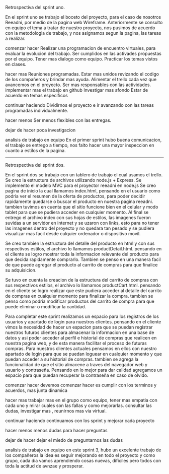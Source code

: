 Retrospectiva del sprint uno.

En el sprint uno se trabajo el boceto del proyecto, para el caso de nosotros Reeadni, por medio de la pagina web Wireframe.
Anteriormente se consulto en equipo el tema a tratar de nuestro proyecto, nos pusimos de acuerdo con la metodologia de trabajo, y nos asignamos segun la pagina, las tareas a realizar.

comenzar hacer
Realizar una programacion de encuentro virtuales, para evaluar la evolucion del trabajo.
Ser cumplidos en las activades propuestas por el equipo.
Tener mas dialogo como equipo.
Practicar los temas vistos en clases.

hacer mas
Reuniones programadas.
Estar mas unidos revizando el codigo de los compañeros y brindar mas ayuda.
Alimentar el trello cada vez que avancemos en el proyecto.
Ser mas responsables con las actividades.
implementar mas el trabajo en github
Investigar mas afondo 
Estar de acuerdo en temas especificos

continuar haciendo
Dividirnos el proyecto e ir avanzando con las tareas programadas individualmente.

hacer menos
Ser menos flexibles con las entregas.

dejar de hacer
poca investigacion

analisis de trabajo en equipo
En el primer sprint hubo buena comunicacion, el trabajo se entrego a tiempo, nos falto hacer una mayor inspeccion en cuanto a estilos de la pagina.


--------------------------------------------------------------------------------------------------------------------------------------
Retrospectiva del sprint dos.

En el sprint dos se trabajo con un tablero de trabajo el cual usamos el trello.
Se creo la estructura de archivos utilizando node.js + Express.
Se implemento el modelo MVC para el proyector reeadni en node.js
Se creo pagina de inicio la cual llamamos index.html, pensando en el usuario como podria ver el resumen de la oferta de productos, para poder decidir
rapidamente quedarse o buscar el producto en nuestra pagina reeadni.
tambien tuvimos en cuenta que el sitio funcione bien en el celular y modo tablet para que se pudiera acceder en cualquier momento.
Al final se entrego el archivo index con sus hojas de estilos, las imagenes fueron suvidas a un servidor en internet y se uzaron con links, esto para
no tener las imagenes dentro del proyecto y no quedara tan pesado y se pudiera visualizar mas facil desde culquier ordenador o dispositivo movil.

Se creo tambien la estructura del detalle del producto en html y con sus respectivos estilos, el archivo lo llamamos productDetail.html.
pensando en el cliente se logro mostrar toda la informacion relevante del producto para que decida rapidamente comprarlo.
Tambien se penso en una manera facil de que puede agregar el producto al carrito de compras para que finalice su adquisicion.

Se tuvo en cuenta la creacion de la estructura del carrito de compras con sus respectivos estilos, el archivo lo llamamos productCart.html.
pensando en el cliente se logro realizar que este pudiera acceder al detalle del carrito de compras en cualquier momento para finalizar la compra.
tambien se penso como podria modificar productos del carrito de compra para que puede eliminar o modificar la cantidad.

Para completar este sprint realizamos un espacio para los registros de los usuarios y apartado de login para nuestros clientes.
pensando en el cliente vimos la necesidad de hacer un espacion para que se puedan registrar nuestros futuros clientes para almacenar la informacion en una
base de datos y asi poder acceder al perfil e historial de compras que realicen en nuestra pagina web, y de esta manera facilitar el proceso de futuras
compras.
Para nuestros clientes actuales pensamos en ellos con nuestro apartado de login para que se puedan loguear en cualquier momento y que puedan acceder a su
historial de compras.
tambien se agrega la funcionalidad de que el sitio almacene a traves del navegador web y usuario y contraseña.
Pensando en lo mejor para dar calidad agregamos un espacio para que puedan recuperar la contraseña en caso de olvido.

comenzar hacer
devemos comenzar hacer es cumplir con los terminos y acuerdos, mas junta dinamica 

hacer mas
trabajar mas en el grupo como equipo, tener mas empatia con cada uno y mirar cuales son las fallas y como mejorarlas. consultar las dudas, investigar mas , reunirnos mas via virtual.

continuar haciendo
continuamos con los sprint y mejorar cada proyecto 

hacer menos
menos dudas para hacer  preguntas 

dejar de hacer
 dejar el miedo de preguntarnos las dudas

analisis de trabajo en equipo
en este sprint 3, hubo un excelente trabajo de los compañeros 
la idea es seguir mejorando en todo el proyecto y como grupo, cada dia vamos aprendiendo cosas nuevas, dificiles pero todos con toda la actitud de avnzae y prosperar.

